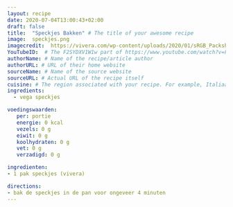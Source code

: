 ```yaml
---
layout: recipe
date: 2020-07-04T13:00:43+02:00
draft: false
title:  "Speckjes Bakken" # The title of your awesome recipe
image:  speckjes.png
imagecredit:  https://vivera.com/wp-content/uploads/2020/01/sRGB_Packshot_92756_Vivera_sleeve_plant_spekjes_NL-828x1024.png
YouTubeID:  # The F2SYDXV1W1w part of https://www.youtube.com/watch?v=F2SYDXV1W1w
authorName: # Name of the recipe/article author
authorURL: # URL of their home website
sourceName: # Name of the source website
sourceURL: # Actual URL of the recipe itself
cuisine: # The region associated with your recipe. For example, Italiaans, Mediterraans", or Eigen.
ingredients:
  - vega speckjes

voedingswaarden:
   per: portie
   energie: 0 kcal
   vezels: 0 g
   eiwit: 0 g
   koolhydraten: 0 g
   vet: 0 g
   verzadigd: 0 g

ingredienten:
- 1 pak speckjes (vivera)

directions:
- bak de speckjes in de pan voor ongeveer 4 minuten
---
```


